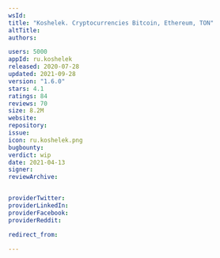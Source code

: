 ```yaml
---
wsId: 
title: "Koshelek. Cryptocurrencies Bitcoin, Ethereum, TON"
altTitle: 
authors:

users: 5000
appId: ru.koshelek
released: 2020-07-28
updated: 2021-09-28
version: "1.6.0"
stars: 4.1
ratings: 84
reviews: 70
size: 8.2M
website: 
repository: 
issue: 
icon: ru.koshelek.png
bugbounty: 
verdict: wip
date: 2021-04-13
signer: 
reviewArchive:


providerTwitter: 
providerLinkedIn: 
providerFacebook: 
providerReddit: 

redirect_from:

---
```



